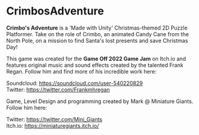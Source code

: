 # CrimbosAdventure

<b>Crimbo's Adventure</b> is a 'Made with Unity' Christmas-themed 2D Puzzle Platformer. Take on the role of Crimbo, an animated Candy Cane from the North Pole, on a mission
to find Santa's lost presents and save Christmas Day!

This game was created for the <b>Game Off 2022 Game Jam</b> on Itch.io and features original music and sound effects created by the talented Frank Regan. Follow him and find
more of his incredible work here: 

Soundcloud: https://soundcloud.com/user-540220829 <br>
Twitter: https://twitter.com/Frankmhregan<br>

Game, Level Design and programming created by Mark @ Miniature Giants. Follow him here:

Twitter: https://twitter.com/Mini_Giants <br>
Itch.io: https://miniaturegiants.itch.io/ <br>
